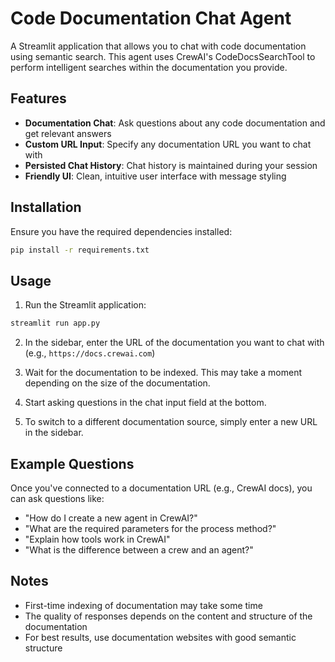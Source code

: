 # Code Documentation Chat Agent

A Streamlit application that allows you to chat with code documentation using semantic search. This agent uses CrewAI's CodeDocsSearchTool to perform intelligent searches within the documentation you provide.

## Features

- **Documentation Chat**: Ask questions about any code documentation and get relevant answers
- **Custom URL Input**: Specify any documentation URL you want to chat with
- **Persisted Chat History**: Chat history is maintained during your session
- **Friendly UI**: Clean, intuitive user interface with message styling

## Installation

Ensure you have the required dependencies installed:

```bash
pip install -r requirements.txt
```

## Usage

1. Run the Streamlit application:

```bash
streamlit run app.py
```

2. In the sidebar, enter the URL of the documentation you want to chat with (e.g., `https://docs.crewai.com`)

3. Wait for the documentation to be indexed. This may take a moment depending on the size of the documentation.

4. Start asking questions in the chat input field at the bottom.

5. To switch to a different documentation source, simply enter a new URL in the sidebar.

## Example Questions

Once you've connected to a documentation URL (e.g., CrewAI docs), you can ask questions like:

- "How do I create a new agent in CrewAI?"
- "What are the required parameters for the process method?"
- "Explain how tools work in CrewAI"
- "What is the difference between a crew and an agent?"

## Notes

- First-time indexing of documentation may take some time
- The quality of responses depends on the content and structure of the documentation
- For best results, use documentation websites with good semantic structure 